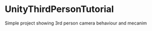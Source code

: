 UnityThirdPersonTutorial
========================

Simple project showing 3rd person camera behaviour and mecanim
